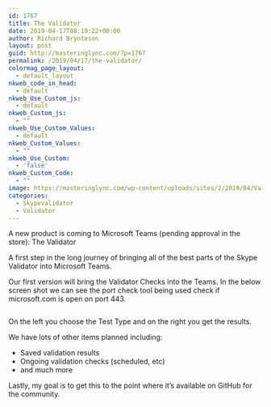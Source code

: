 ```yaml
---
id: 1767
title: The Validator
date: 2019-04-17T08:19:22+00:00
author: Richard Brynteson
layout: post
guid: http://masteringlync.com/?p=1767
permalink: /2019/04/17/the-validator/
colormag_page_layout:
  - default_layout
nkweb_code_in_head:
  - default
nkweb_Use_Custom_js:
  - default
nkweb_Custom_js:
  - ""
nkweb_Use_Custom_Values:
  - default
nkweb_Custom_Values:
  - ""
nkweb_Use_Custom:
  - 'false'
nkweb_Custom_Code:
  - ""
image: https://masteringlync.com/wp-content/uploads/sites/2/2019/04/ValidatorLogo.png
categories:
  - Skypevalidator
  - Validator
---
```

A new product is coming to Microsoft Teams (pending approval in the store): The Validator

A first step in the long journey of bringing all of the best parts of the Skype Validator into Microsoft Teams.

Our first version will bring the Validator Checks into the Teams. In the below screen shot we can see the port check tool being used check if microsoft.com is open on port 443.<figure class="wp-block-image">

<img src="https://i2.wp.com/masteringlync.com/wp-content/uploads/sites/2/2019/04/ValidatorScreenShot1.png?fit=800%2C450&ssl=1" alt="" class="wp-image-1770" srcset="https://i2.wp.com/masteringlync.com/wp-content/uploads/sites/2/2019/04/ValidatorScreenShot1.png?w=1366&ssl=1 1366w, https://i2.wp.com/masteringlync.com/wp-content/uploads/sites/2/2019/04/ValidatorScreenShot1.png?resize=300%2C169&ssl=1 300w, https://i2.wp.com/masteringlync.com/wp-content/uploads/sites/2/2019/04/ValidatorScreenShot1.png?resize=768%2C432&ssl=1 768w, https://i2.wp.com/masteringlync.com/wp-content/uploads/sites/2/2019/04/ValidatorScreenShot1.png?resize=1024%2C576&ssl=1 1024w" sizes="(max-width: 800px) 100vw, 800px" /> </figure> 

On the left you choose the Test Type and on the right you get the results.

We have lots of other items planned including:

  * Saved validation results
  * Ongoing validation checks (scheduled, etc)
  * and much more

Lastly, my goal is to get this to the point where it&#8217;s available on GitHub for the community.